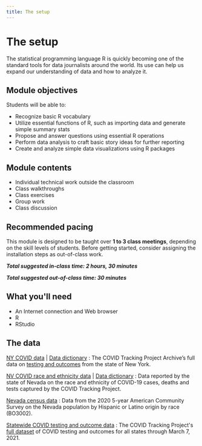 ```yaml
---
title: The setup
---
```


# The setup

The statistical programming language R is quickly becoming one of the standard tools for data journalists around the world. Its use can help us expand our understanding of data and how to analyze it.

## Module objectives

Students will be able to:

* Recognize basic R vocabulary
* Utilize essential functions of R, such as importing data and generate simple summary stats
* Propose and answer questions using essential R operations
* Perform data analysis to craft basic story ideas for further reporting
* Create and analyze simple data visualizations using R packages

## Module contents

* Individual technical work outside the classroom
* Class walkthroughs
* Class exercises
* Group work
* Class discussion

## Recommended pacing

This module is designed to be taught over **1 to 3 class meetings**, depending on the skill levels of students. Before getting started, consider assigning the installation steps as out-of-class work.

***Total suggested in-class time: 2 hours, 30 minutes***

***Total suggested out-of-class time: 30 minutes***

## What you'll need

* An Internet connection and Web browser
* R
* RStudio

## The data

[NY COVID data](https://explore.covidtracking.com/download/state/ny.csv) | [Data dictionary](https://explore.covidtracking.com/field-definitions/index.html)
: The COVID Tracking Project Archive’s full data on [testing and outcomes](https://explore.covidtracking.com/state/ny/index.html) from the state of New York.

[NV COVID race and ethnicity data](https://explore.covidtracking.com/download/state/nv/nv-race-ethnicity.csv) | [Data dictionary](https://explore.covidtracking.com/field-definitions/crdt/index.html)
: Data reported by the state of Nevada on the race and ethnicity of COVID-19 cases, deaths and tests captured by the COVID Tracking Project.

[Nevada census data](https://data.census.gov/table?q=hispanic&g=040XX00US32&y=2020&d=ACS+5-Year+Estimates+Detailed+Tables)
: Data from the 2020 5-year American Community Survey on the Nevada population by Hispanic or Latino origin by race (BO3002).

[Statewide COVID testing and outcome data](https://covidtracking.com/data/download/all-states-history.csv)
: The COVID Tracking Project's [full dataset](https://covidtracking.com/data) of COVID testing and outcomes for all states through March 7, 2021.